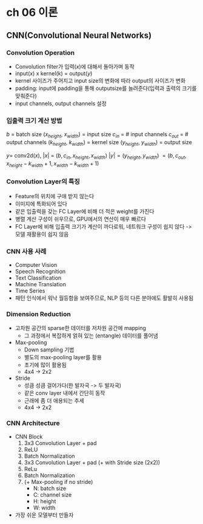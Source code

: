 ﻿# ch 06 이론
## CNN(Convolutional Neural Networks)
### Convolution Operation
- Convolution filter가 입력($x$)에 대해서 돌아가며 동작
- input($x$) x kernel(k) = output($y$)
- kernel 사이즈가 주어지고 input size의 변화에 따라 output의 사이즈가 변화
- padding: input에 padding을 통해 outputsize를 늘려준다(입력과 출력의 크기를 맞춰준다)
- input channels, output channels 설정

### 입출력 크기 계산 방법
$b$ = batch size
($x_{height}$, $x_{width}$) = input size
$c_{in}$ = # input channels
$c_{out}$ = # output channels
($k_{height}$, $k_{width}$) = kernel size
($y_{height}$, $y_{width}$) = output size

$y$= conv2d($x$),
|$x$| = ($b, c_{in}, x_{height}, x_{width})$
$|y| = (y_{height}, y_{width})$
$= (b, c_{out}, x_{height} - k_{width} + 1, x_{width} - k_{width} + 1)$ 

### Convolution Layer의 특징
- Feature의 위치에 구애 받지 않는다
- 이미지에 특화되어 있다
- 같은 입출력을 갖는 FC Layer에 비해 더 적은 weight를 가진다
- 병렬 계산 구성이 쉬우므로, GPU에서의 연산이 매우 빠르다
- FC Layer에 비해 입출력 크기가 계산이 까다로워, 네트워크 구성이 쉽지 않다 -> 모델 재활용이 쉽지 않음

### CNN 사용 사례
- Computer Vision
- Speech Recognition
- Text Classification
- Machine Translation
- Time Series
- 패턴 인식에서 워낙 월등함을 보여주므로, NLP 등의 다른 분야에도 활발히 사용됨

### Dimension Reduction
- 고차원 공간의 sparse한 데이터를 저차원 공간에 mapping
	- 그 과정에서 복잡하게 얽혀 있는 (entangle) 데이터를 풀어냄
- Max-pooling
	- Down sampling 기법
	- 별도의 max-pooling layer를 활용
	- 초기에 많이 활용됨
	- 4x4 -> 2x2
- Stride
	- 성큼 성큼 걸어가다(한 발자국 -> 두 발자국)
	- 같은 conv layer 내에서 간단히 동작
	- 근래에 좀 더 애용되는 추세
	- 4x4 -> 2x2

### CNN Architecture
- CNN Block
	1. 3x3 Convolution Layer + pad
	2. ReLU
	3. Batch Normalization
	4. 3x3 Convolution Layer + pad (+ with Stride size (2x2))
	5. ReLu
	6. Batch Normalization
	7. (+ Max-pooling if no stride)
		- N: batch size
		- C: channel size
		- H: height
		- W: width
- 가장 쉬운 모델부터 만들자

